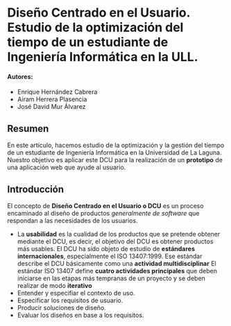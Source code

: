 # Diseño Centrado en el Usuario. Estudio de la optimización del tiempo de un estudiante de Ingeniería Informática en la ULL.

#### **Autores:** 
  * Enrique Hernández Cabrera
  * Airam Herrera Plasencia
  * José David Mur Álvarez
## Resumen
En este artículo, hacemos estudio de la optimización y la gestión del tiempo de un estudiante de Ingeniería Informática en la Universidad de La Laguna. Nuestro objetivo es aplicar este DCU para la realización de un **prototipo** de una aplicación web que ayude al usuario.
## Introducción
El concepto de **Diseño Centrado en el Usuario o DCU** es un proceso encaminado al diseño de productos *generalmente de software* que respondan a las necesidades de los usuarios.
  * La **usabilidad** es la cualidad de los productos que se pretende obtener mediante el DCU, es decir, el objetivo del DCU es obtener productos más usables.
El DCU ha sido objeto de estudio de **estándares internacionales**, especialmente el ISO 13407:1999. Ese estándar describe el DCU básicamente como una **actividad multidisciplinar** El estándar ISO 13407 define **cuatro actividades principales** que deben iniciarse en las etapas más tempranas de un proyecto y se deben realizar de modo **iterativo**
 * Entender y especifiar el contexto de uso.
 * Especificar los requisitos de usuario.
 * Producir soluciones de diseño.
 * Evaluar los diseños en base a los requisitos.
